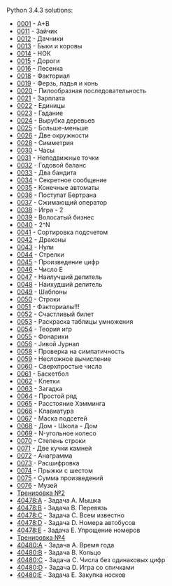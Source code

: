 Python 3.4.3 solutions:

- [0001](0001/solution.py) - A+B
- [0011](0011/solution.py) - Зайчик
- [0012](0012/solution.py) - Дачники
- [0013](0013/solution.py) - Быки и коровы
- [0014](0014/solution.py) - НОК
- [0015](0015/solution.py) - Дороги
- [0016](0016/solution.py) - Лесенка
- [0018](0018/solution.py) - Факториал
- [0019](0019/solution.py) - Ферзь, ладья и конь
- [0020](0020/solution.py) - Пилообразная последовательность
- [0021](0021/solution.py) - Зарплата
- [0022](0022/solution.py) - Единицы
- [0023](0023/solution.py) - Гадание
- [0024](0024/solution.py) - Вырубка деревьев
- [0025](0025/solution.py) - Больше-меньше
- [0026](0026/solution.py) - Две окружности
- [0028](0028/solution.py) - Симметрия
- [0030](0030/solution.py) - Часы
- [0031](0031/solution.py) - Неподвижные точки
- [0032](0032/solution.py) - Годовой баланс
- [0033](0033/solution.py) - Два бандита
- [0034](0034/solution.py) - Секретное сообщение
- [0035](0035/solution.py) - Конечные автоматы
- [0036](0036/solution.py) - Постулат Бертрана
- [0037](0037/solution.py) - Сжимающий оператор
- [0038](0038/solution.py) - Игра - 2
- [0039](0039/solution.py) - Волосатый бизнес
- [0040](0040/solution.py) - 2^N
- [0041](0041/solution.py) - Сортировка подсчетом
- [0042](0042/solution.py) - Драконы
- [0043](0043/solution.py) - Нули
- [0044](0044/solution.py) - Стрелки
- [0045](0045/solution.py) - Произведение цифр
- [0046](0046/solution.py) - Число E
- [0047](0047/solution.py) - Наилучший делитель
- [0048](0048/solution.py) - Наихудший делитель
- [0049](0049/solution.py) - Шаблоны
- [0050](0050/solution.py) - Строки
- [0051](0051/solution.py) - Факториалы!!!
- [0052](0052/solution.py) - Счастливый билет
- [0053](0053/solution.py) - Раскраска таблицы умножения
- [0054](0054/solution.py) - Теория игр
- [0055](0055/solution.py) - Фонарики
- [0056](0056/solution.py) - Jивой Jурнал
- [0058](0058/solution.py) - Проверка на симпатичность
- [0059](0059/solution.py) - Несложное вычисление
- [0060](0060/solution.py) - Сверхпростые числа
- [0061](0061/solution.py) - Баскетбол
- [0062](0062/solution.py) - Клетки
- [0063](0063/solution.py) - Загадка
- [0064](0064/solution.py) - Простой ряд
- [0065](0065/solution.py) - Расстояние Хэмминга
- [0066](0066/solution.py) - Клавиатура
- [0067](0067/solution.py) - Маска подсетей
- [0068](0068/solution.py) - Дом - Школа - Дом
- [0069](0069/solution.py) - N-угольное колесо
- [0070](0070/solution.py) - Степень строки
- [0071](0071/solution.py) - Две кучки камней
- [0072](0072/solution.py) - Анаграмма
- [0073](0073/solution.py) - Расшифровка
- [0074](0074/solution.py) - Прыжки с шестом
- [0075](0075/solution.py) - Сумма произведений
- [0076](0076/solution.py) - Музей
- [Тренировка №2](_contest-40478/)
- [40478:A](_contest-40478/A/solution.py) - Задача A. Мышка
- [40478:B](_contest-40478/B/solution.py) - Задача B. Перевязь
- [40478:C](_contest-40478/C/solution.py) - Задача C. Всем известно
- [40478:D](_contest-40478/D/solution.py) - Задача D. Номера автобусов
- [40478:E](_contest-40478/E/solution.py) - Задача E. Упрощение номеров
- [Тренировка №4](_contest-40480/)
- [40480:A](_contest-40480/A/solution.py) - Задача A. Время года
- [40480:B](_contest-40480/B/solution.py) - Задача B. Кольцо
- [40480:C](_contest-40480/C/solution.py) - Задача C. Числа без одинаковых цифр
- [40480:D](_contest-40480/D/solution.py) - Задача D. Игра со спичками
- [40480:E](_contest-40480/E/solution.py) - Задача E. Закупка носков
